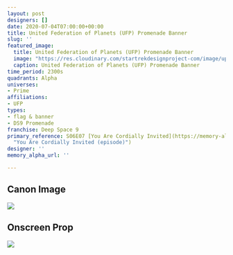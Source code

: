 ```yaml
---
layout: post
designers: []
date: 2020-07-04T07:00:00+00:00
title: United Federation of Planets (UFP) Promenade Banner
slug: ''
featured_image:
  title: United Federation of Planets (UFP) Promenade Banner
  image: "https://res.cloudinary.com/startrekdesignproject-com/image/upload/v1593897068/UFPBanner-DS9.png"
  caption: United Federation of Planets (UFP) Promenade Banner
time_period: 2300s
quadrants: Alpha
universes:
- Prime
affiliations:
- UFP
types:
- flag & banner
- DS9 Promenade
franchise: Deep Space 9
primary_reference: S06E07 [You Are Cordially Invited](https://memory-alpha.fandom.com/wiki/You_Are_Cordially_Invited_(episode)
  "You Are Cordially Invited (episode)")
designer: ''
memory_alpha_url: ''

---
```

## Canon Image

![](https://res.cloudinary.com/startrekdesignproject-com/image/upload/v1593897068/UFP-Klingon-Bajoran_Banner_DS9Prom.jpg)

## Onscreen Prop

![](https://res.cloudinary.com/startrekdesignproject-com/image/upload/v1593897068/UFPBanner-DS9Promendae_Prop.jpg)